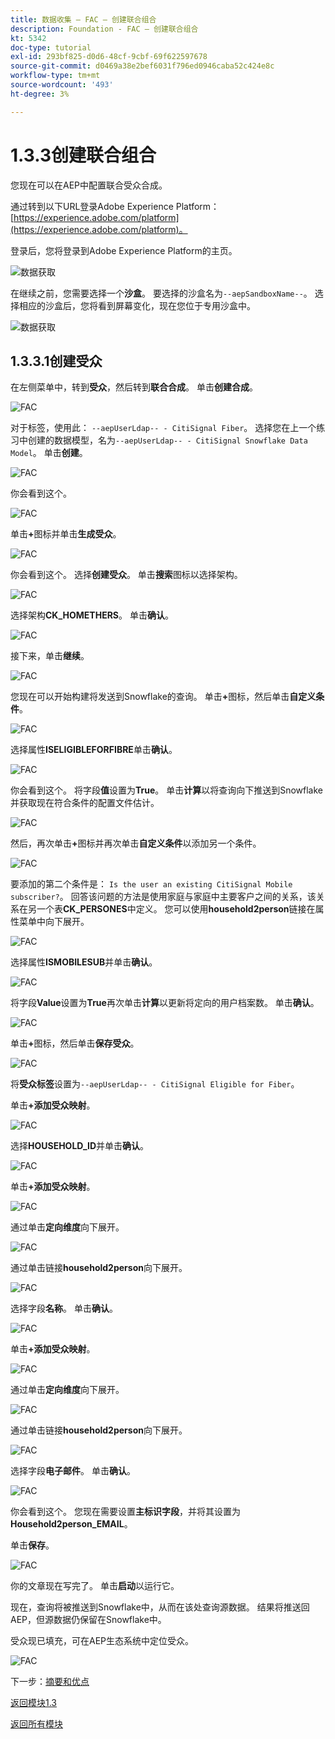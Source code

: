 ```yaml
---
title: 数据收集 — FAC — 创建联合组合
description: Foundation - FAC — 创建联合组合
kt: 5342
doc-type: tutorial
exl-id: 293bf825-d0d6-48cf-9cbf-69f622597678
source-git-commit: d0469a38e2bef6031f796ed0946caba52c424e8c
workflow-type: tm+mt
source-wordcount: '493'
ht-degree: 3%

---
```


# 1.3.3创建联合组合

您现在可以在AEP中配置联合受众合成。

通过转到以下URL登录Adobe Experience Platform： [https://experience.adobe.com/platform](https://experience.adobe.com/platform)。

登录后，您将登录到Adobe Experience Platform的主页。

![数据获取](./../module1.2/images/home.png)

在继续之前，您需要选择一个&#x200B;**沙盒**。 要选择的沙盒名为``--aepSandboxName--``。 选择相应的沙盒后，您将看到屏幕变化，现在您位于专用沙盒中。

![数据获取](./../module1.2/images/sb1.png)

## 1.3.3.1创建受众

在左侧菜单中，转到&#x200B;**受众**，然后转到&#x200B;**联合合成**。 单击&#x200B;**创建合成**。

![FAC](./images/fedcomp1.png)

对于标签，使用此： `--aepUserLdap-- - CitiSignal Fiber`。 选择您在上一个练习中创建的数据模型，名为`--aepUserLdap-- - CitiSignal Snowflake Data Model`。 单击&#x200B;**创建**。

![FAC](./images/fedcomp2.png)

你会看到这个。

![FAC](./images/fedcomp3.png)

单击&#x200B;**+**&#x200B;图标并单击&#x200B;**生成受众**。

![FAC](./images/fedcomp4.png)

你会看到这个。 选择&#x200B;**创建受众**。 单击&#x200B;**搜索**&#x200B;图标以选择架构。

![FAC](./images/fedcomp5.png)

选择架构&#x200B;**CK_HOMETHERS**。 单击&#x200B;**确认**。

![FAC](./images/fedcomp6.png)

接下来，单击&#x200B;**继续**。

![FAC](./images/fedcomp7.png)

您现在可以开始构建将发送到Snowflake的查询。 单击&#x200B;**+**&#x200B;图标，然后单击&#x200B;**自定义条件**。

![FAC](./images/fedcomp8.png)

选择属性&#x200B;**ISELIGIBLEFORFIBRE**&#x200B;单击&#x200B;**确认**。

![FAC](./images/fedcomp9.png)

你会看到这个。 将字段&#x200B;**值**&#x200B;设置为&#x200B;**True**。 单击&#x200B;**计算**&#x200B;以将查询向下推送到Snowflake并获取现在符合条件的配置文件估计。

![FAC](./images/fedcomp10.png)

然后，再次单击&#x200B;**+**&#x200B;图标并再次单击&#x200B;**自定义条件**&#x200B;以添加另一个条件。

![FAC](./images/fedcomp11.png)

要添加的第二个条件是： `Is the user an existing CitiSignal Mobile subscriber?`。 回答该问题的方法是使用家庭与家庭中主要客户之间的关系，该关系在另一个表&#x200B;**CK_PERSONES**&#x200B;中定义。 您可以使用&#x200B;**household2person**&#x200B;链接在属性菜单中向下展开。

![FAC](./images/fedcomp12.png)

选择属性&#x200B;**ISMOBILESUB**&#x200B;并单击&#x200B;**确认**。

![FAC](./images/fedcomp13.png)

将字段&#x200B;**Value**&#x200B;设置为&#x200B;**True**&#x200B;再次单击&#x200B;**计算**&#x200B;以更新将定向的用户档案数。 单击&#x200B;**确认**。

![FAC](./images/fedcomp14.png)

单击&#x200B;**+**&#x200B;图标，然后单击&#x200B;**保存受众**。

![FAC](./images/fedcomp15.png)

将&#x200B;**受众标签**&#x200B;设置为`--aepUserLdap-- - CitiSignal Eligible for Fiber`。

单击&#x200B;**+添加受众映射**。

![FAC](./images/fedcomp16.png)

选择&#x200B;**HOUSEHOLD_ID**&#x200B;并单击&#x200B;**确认**。

![FAC](./images/fedcomp17.png)

单击&#x200B;**+添加受众映射**。

![FAC](./images/fedcomp18.png)

通过单击&#x200B;**定向维度**&#x200B;向下展开。

![FAC](./images/fedcomp18a.png)

通过单击链接&#x200B;**household2person**&#x200B;向下展开。

![FAC](./images/fedcomp18b.png)

选择字段&#x200B;**名称**。 单击&#x200B;**确认**。

![FAC](./images/fedcomp18c.png)

单击&#x200B;**+添加受众映射**。

![FAC](./images/fedcomp20.png)

通过单击&#x200B;**定向维度**&#x200B;向下展开。

![FAC](./images/fedcomp20a.png)

通过单击链接&#x200B;**household2person**&#x200B;向下展开。

![FAC](./images/fedcomp20b.png)

选择字段&#x200B;**电子邮件**。 单击&#x200B;**确认**。

![FAC](./images/fedcomp20c.png)

你会看到这个。 您现在需要设置&#x200B;**主标识字段**，并将其设置为&#x200B;**Household2person_EMAIL**。

单击&#x200B;**保存**。

![FAC](./images/fedcomp21.png)

你的文章现在写完了。 单击&#x200B;**启动**&#x200B;以运行它。

现在，查询将被推送到Snowflake中，从而在该处查询源数据。 结果将推送回AEP，但源数据仍保留在Snowflake中。

受众现已填充，可在AEP生态系统中定位受众。

![FAC](./images/fedcomp22.png)

下一步：[摘要和优点](./summary.md)

[返回模块1.3](./fac.md)

[返回所有模块](../../../overview.md)
